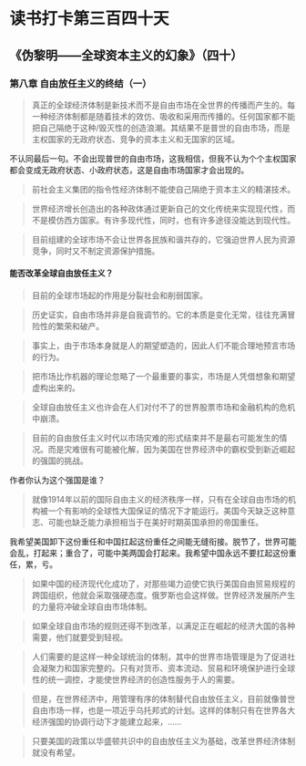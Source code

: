 读书打卡第三百四十天
===
《伪黎明——全球资本主义的幻象》（四十）
---

### 第八章 自由放任主义的终结（一）

> 真正的全球经济体制是新技术而不是自由市场在全世界的传播而产生的。每一种经济体制都是随着技术的效仿、吸收和采用而传播的。任何国家都不能把自己隔绝于这种/毁灭性的创造浪潮。其结果不是普世的自由市场，而是主权国家的无政府状态、竞争的资本主义和无国家的区域。

不认同最后一句。不会出现普世的自由市场，这我相信，但我不认为个个主权国家都会变成无政府状态、小政府状态，这是自由市场国家才会出现的。

> 前社会主义集团的指令性经济体制不能使自己隔绝于资本主义的精湛技术。

> 世界经济增长创造出的各种政体通过更新自己的文化传统来实现现代性，而不是模仿西方国家。有许多现代性，同时，也有许多途径没能达到现代性。

> 目前组建的全球市场不会让世界各民族和谐共存的，它强迫世界人民为资源竞争，同时又不制定资源保护措施。

#### 能否改革全球自由放任主义？

> 目前的全球市场起的作用是分裂社会和削弱国家。

> 历史证实，自由市场并非是自我调节的。它的本质是变化无常，往往充满冒险性的繁荣和破产。

> 事实上，由于市场本身就是人的期望塑造的，因此人们不能合理地预言市场的行为。

> 把市场比作机器的理论忽略了一个最重要的事实，市场是人凭借想象和期望虚构出来的。

> 全球自由放任主义也许会在人们对付不了的世界股票市场和金融机构的危机中崩溃。

> 目前的自由放任主义时代以市场灾难的形式结束并不是最右可能发生的情况。而是灾难很有可能被化解，因为美国在世界经济中的霸权受到新近崛起的强国的挑战。

作者你认为这个强国是谁？

> 就像1914年以前的国际自由主义的经济秩序一样，只有在全球自由市场的机构被一个有影响的全球性大国保证的情况下才能运行。美国今天缺乏这种意志、可能也缺乏能力承担相当于在美好时期英国承担的帝国重任。

我希望美国卸下这份重任和中国扛起这份重任之间能无缝衔接。脱节了，世界可能会乱，打起来；重合了，可能中美两国会打起来。我希望中国永远不要扛起这份重任，累，亏。

> 如果中国的经济现代化成功了，对那些竭力迫使它执行美国自由贸易规程的跨国组织，他就会采取强硬态度。俄罗斯也会这样做。世界经济发展所产生的力量将冲破全球自由市场体制。

> 如果全球自由市场的规则还得不到改革，以满足正在崛起的经济大国的各种需要，他们就要受到轻视。

> 人们需要的是这样一种全球统治的体制，其中的世界市场管理是为了促进社会凝聚力和国家完整的。只有对货币、资本流动、贸易和环境保护进行全球性的统一调控，才能使世界经济的创造性服务于人的需要。

> 但是，在世界经济中，用管理有序的体制替代自由放任主义，目前就像普世自由市场一样，也是一项近乎乌托邦式的计划。这样的体制只有在世界各大经济强国的协调行动下才能建立起来，……

> 只要美国的政策以华盛顿共识中的自由放任主义为基础，改革世界经济体制就没有希望。